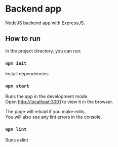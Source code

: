 # Backend app 

NodeJS backend app with ExpressJS.

## How to run

In the project directory, you can run:

### `npm init`

Install dependencies

### `npm start`

Runs the app in the development mode.\
Open [http://localhost:3001](http://localhost:3001) to view it in the browser.

The page will reload if you make edits.\
You will also see any lint errors in the console.

### `npm lint`

Runs eslint

